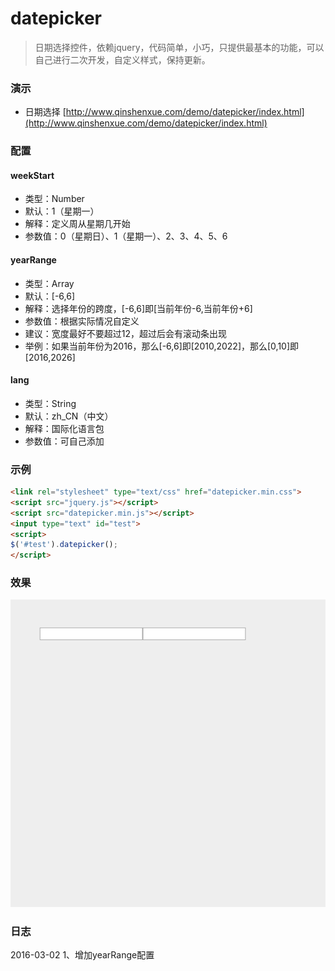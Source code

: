 # datepicker
> 日期选择控件，依赖jquery，代码简单，小巧，只提供最基本的功能，可以自己进行二次开发，自定义样式，保持更新。


### 演示
- 日期选择
[http://www.qinshenxue.com/demo/datepicker/index.html](http://www.qinshenxue.com/demo/datepicker/index.html)


### 配置

#### weekStart
- 类型：Number
- 默认：1（星期一）
- 解释：定义周从星期几开始
- 参数值：0（星期日）、1（星期一）、2、3、4、5、6

#### yearRange
- 类型：Array
- 默认：[-6,6]
- 解释：选择年份的跨度，[-6,6]即[当前年份-6,当前年份+6]
- 参数值：根据实际情况自定义
- 建议：宽度最好不要超过12，超过后会有滚动条出现
- 举例：如果当前年份为2016，那么[-6,6]即[2010,2022]，那么[0,10]即[2016,2026]

#### lang
- 类型：String
- 默认：zh_CN（中文）
- 解释：国际化语言包
- 参数值：可自己添加


### 示例
```html
<link rel="stylesheet" type="text/css" href="datepicker.min.css">
<script src="jquery.js"></script>
<script src="datepicker.min.js"></script>
<input type="text" id="test">
<script>
$('#test').datepicker();
</script>
```
### 效果
![](readme/demo.gif)

### 日志
2016-03-02
1、增加yearRange配置
